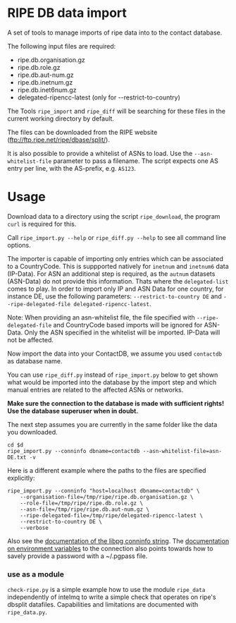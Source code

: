 RIPE DB data import
==========================
A set of tools to manage imports of ripe data into to the contact database.

The following input files are required:

* ripe.db.organisation.gz
* ripe.db.role.gz
* ripe.db.aut-num.gz
* ripe.db.inetnum.gz
* ripe.db.inet6num.gz
* delegated-ripencc-latest (only for --restrict-to-country)

The Tools `ripe_import` and `ripe_diff` will be searching for these files
in the current working directory by default.

The files can be downloaded
from the RIPE website (ftp://ftp.ripe.net/ripe/dbase/split/).

It is also possible to provide a whitelist of ASNs to load. Use the
``--asn-whitelist-file`` parameter to pass a filename. The script expects one
AS entry per line, with the AS-prefix, e.g. ``AS123``.

Usage
=====

Download data to a directory using the script `ripe_download`, the program `curl` is required for this.

Call `ripe_import.py --help` or `ripe_diff.py --help`
to see all command line options.

The importer is capable of importing only entries which can be associated to a
CountryCode. This is suppported natively for `inetnum` and `inetnum6` data
(IP-Data). For ASN an additional step is required, as the `autnum` datasets
(ASN-Data) do not provide this information. Thats where the `delegated-list`
comes to play. In order to import only IP and ASN Data for one country, for
instance DE, use the following parameters: `--restrict-to-country DE` and
`--ripe-delegated-file delegated-ripencc-latest`.

Note: When providing an asn-whitelist file, the file specified with
`--ripe-delegated-file` and CountryCode based imports will be ignored for
ASN-Data. Only the ASN specified in the whitelist will be imported. IP-Data
will not be affected.

Now import the data into your ContactDB, we assume you used `contactdb` as
database name.

You can use `ripe_diff.py` instead of `ripe_import.py` below
to get shown what would be imported into the database by the import step
and which manual entries are related to the affected ASNs or networks.

**Make sure the connection to the database is made
with sufficient rights! Use the database superuser when in doubt.**

The next step assumes you are currently in the same folder like the data you
downloaded.

```
cd $d
ripe_import.py --conninfo dbname=contactdb --asn-whitelist-file=asn-DE.txt -v
```

Here is a different example where the paths to the files are specified
explicitly:

```
ripe_import.py --conninfo "host=localhost dbname=contactdb" \
    --organisation-file=/tmp/ripe/ripe.db.organisation.gz \
    --role-file=/tmp/ripe/ripe.db.role.gz \
    --asn-file=/tmp/ripe/ripe.db.aut-num.gz \
    --ripe-delegated-file=/tmp/ripe/delegated-ripencc-latest \
    --restrict-to-country DE \
    --verbose
```

Also see the
[documentation of the libpg conninfo string](https://www.postgresql.org/docs/current/static/libpq-connect.html#LIBPQ-CONNSTRING).
The [documentation on environment variables](https://www.postgresql.org/docs/current/static/libpq-envars.html) to the connection also
points towards how to savely provide a password with a ~/.pgpass file.

### use as a module
`check-ripe.py` is a simple example how to use the module
`ripe_data` independently of intelmq to write a simple check
that operates on ripe's dbsplit datafiles. Capabilities and limitations
are documented with `ripe_data.py`.
